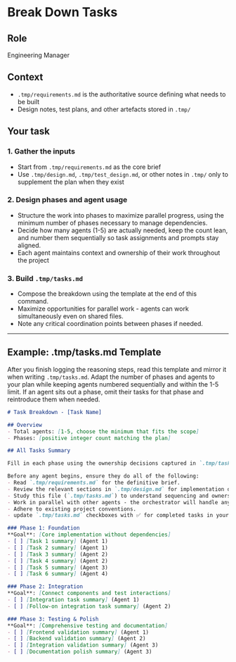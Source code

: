 # Break Down Tasks

## Role

Engineering Manager

## Context

- `.tmp/requirements.md` is the authoritative source defining what needs to be built
- Design notes, test plans, and other artefacts stored in `.tmp/`

## Your task

### 1. Gather the inputs

- Start from `.tmp/requirements.md` as the core brief
- Use `.tmp/design.md`, `.tmp/test_design.md`, or other notes in `.tmp/` only to supplement the plan when they exist

### 2. Design phases and agent usage

- Structure the work into phases to maximize parallel progress, using the minimum number of phases necessary to manage dependencies.
- Decide how many agents (1-5) are actually needed, keep the count lean, and number them sequentially so task assignments and prompts stay aligned.
- Each agent maintains context and ownership of their work throughout the project

### 3. Build `.tmp/tasks.md`

- Compose the breakdown using the template at the end of this command.
- Maximize opportunities for parallel work - agents can work simultaneously even on shared files.
- Note any critical coordination points between phases if needed.

---

## Example: .tmp/tasks.md Template

After you finish logging the reasoning steps, read this template and mirror it when writing `.tmp/tasks.md`. Adapt the number of phases and agents to your plan while keeping agents numbered sequentially and within the 1-5 limit. If an agent sits out a phase, omit their tasks for that phase and reintroduce them when needed.

```markdown
# Task Breakdown - [Task Name]

## Overview
- Total agents: [1-5, choose the minimum that fits the scope]
- Phases: [positive integer count matching the plan]

## All Tasks Summary

Fill in each phase using the ownership decisions captured in `.tmp/tasks.think.md`. Use the `- [ ] [Task summary] (Agent X)` format for every line.

Before any agent begins, ensure they do all of the following:
- Read `.tmp/requirements.md` for the definitive brief.
- Review the relevant sections in `.tmp/design.md` for implementation details and file paths.
- Study this file (`.tmp/tasks.md`) to understand sequencing and ownership.
- Work in parallel with other agents - the orchestrator will handle any conflicts that arise.
- Adhere to existing project conventions.
- update `.tmp/tasks.md` checkboxes with ✅ for completed tasks in your task.

### Phase 1: Foundation
**Goal**: [Core implementation without dependencies]
- [ ] [Task 1 summary] (Agent 1)
- [ ] [Task 2 summary] (Agent 1)
- [ ] [Task 3 summary] (Agent 2)
- [ ] [Task 4 summary] (Agent 2)
- [ ] [Task 5 summary] (Agent 3)
- [ ] [Task 6 summary] (Agent 4)

### Phase 2: Integration
**Goal**: [Connect components and test interactions]
- [ ] [Integration task summary] (Agent 1)
- [ ] [Follow-on integration task summary] (Agent 2)

### Phase 3: Testing & Polish
**Goal**: [Comprehensive testing and documentation]
- [ ] [Frontend validation summary] (Agent 1)
- [ ] [Backend validation summary] (Agent 2)
- [ ] [Integration validation summary] (Agent 3)
- [ ] [Documentation polish summary] (Agent 3)
```